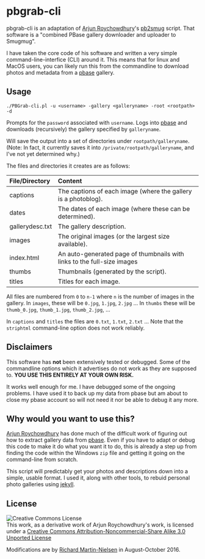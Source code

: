 # pbgrab-cli

pbgrab-cli is an adaptation of [Arjun Roychowdhury](http://www.roychowdhury.org)'s [pb2smug](http://www.roychowdhury.org/software) script. That software is a "combined PBase gallery downloader and uploader to Smugmug".

I have taken the core code of his software and written a very simple command-line-interfice (CLI) around it. This means that for linux and MacOS users, you can likely run this from the commandline to download photos and metadata from a [pbase](www.pbase.com) gallery.

## Usage

```
./PBGrab-cli.pl -u <username> -gallery <galleryname> -root <rootpath> -d
```

Prompts for the `password` associated with `username`. Logs into [pbase](www.pbase.com) and downloads (recursively) the gallery specified by `galleryname`.

Will save the output into a set of directories under `rootpath/galleryname`. (Note: In fact, it currently saves it into `/private/rootpath/galleryname`, and I've not yet determined why.)

The files and directories it creates are as follows:

| File/Directory | Content |
|:---------------|:--------|
| captions | The captions of each image (where the gallery is a photoblog).|
| dates | The dates of each image (where these can be determined).|
| gallerydesc.txt | The gallery description. |
| images | The original images (or the largest size available).|
| index.html | An auto-generated page of thumbnails with links to the full-size images |
| thumbs | Thumbnails (generated by the script). |
| titles | Titles for each image.|

All files are numbered from `0` to `n-1` where `n` is the number of images in the gallery. In `images`, these will be `0.jpg`, `1.jpg`, `2.jpg` ... In `thumbs` these will be `thumb_0.jpg`,  `thumb_1.jpg`,  `thumb_2.jpg`, ...

In `captions` and `titles` the files are `0.txt`, `1.txt`, `2.txt` ... Note that the `striphtml` command-line option does not work reliably.

## Disclaimers

This software has **not** been extensively tested or debugged. Some of the commandline options which it advertises do not work as they are supposed to. **YOU USE THIS ENTIRELY AT YOUR OWN RISK.**

It works well enough for me. I have debugged some of the ongoing problems. I have used it to back up my data from pbase but am about to close my pbase account so will not need it nor be able to debug it any more.

## Why would you want to use this? 

[Arjun Roychowdhury](http://www.roychowdhury.org) has done much of the difficult work of figuring out how to extract gallery data from [pbase](www.pbase.com). Even if you have to adapt or debug this code to make it do what you want it to do, this is already a step up from finding the code within the Windows `zip` file and getting it going on the command-line from scratch.

This script will predictably get your photos and descriptions down into a simple, usable format. I used it, along with other tools, to rebuid personal photo galleries using [jekyll](http://jekyllrb.com).

## License

 ![Creative Commons License](http://i.creativecommons.org/l/by-nc-sa/3.0/88x31.png)  
This work, as a derivative work of Arjun Roychowdhury's work, is licensed under a [Creative Commons Attribution-Noncommercial-Share Alike 3.0 Unported License](http://creativecommons.org/licenses/by-nc-sa/3.0/)

Modifications are by [Richard Martin-Nielsen](https://github.com/RichardMN) in August-October 2016.
